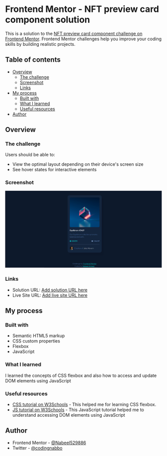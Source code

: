 # Frontend Mentor - NFT preview card component solution

This is a solution to the [NFT preview card component challenge on Frontend Mentor](https://www.frontendmentor.io/challenges/nft-preview-card-component-SbdUL_w0U). Frontend Mentor challenges help you improve your coding skills by building realistic projects. 

## Table of contents

- [Overview](#overview)
  - [The challenge](#the-challenge)
  - [Screenshot](#screenshot)
  - [Links](#links)
- [My process](#my-process)
  - [Built with](#built-with)
  - [What I learned](#what-i-learned)
  - [Useful resources](#useful-resources)
- [Author](#author)


## Overview

### The challenge

Users should be able to:

- View the optimal layout depending on their device's screen size
- See hover states for interactive elements

### Screenshot

![Output Screenshot](./screenshot.png)

### Links

- Solution URL: [Add solution URL here](https://your-solution-url.com)
- Live Site URL: [Add live site URL here](https://your-live-site-url.com)

## My process

### Built with

- Semantic HTML5 markup
- CSS custom properties
- Flexbox
- JavaScript


### What I learned

I learned the concepts of CSS flexbox and also how to access and update DOM elements using JavaScript 


### Useful resources

- [CSS tutorial on W3Schools](https://www.w3schools.com/css/default.asp) - This helped me for learning CSS flexbox.
- [JS tutorial on W3Schools](https://www.w3schools.com/js/default.asp) - This JavaScript tutorial helped me to understand accessing DOM elements using JavaScript


## Author

- Frontend Mentor - [@Nabeel529886](https://www.frontendmentor.io/profile/Nabeel529886)
- Twitter - [@codingnabbo](https://www.twitter.com/codingnabbo)

